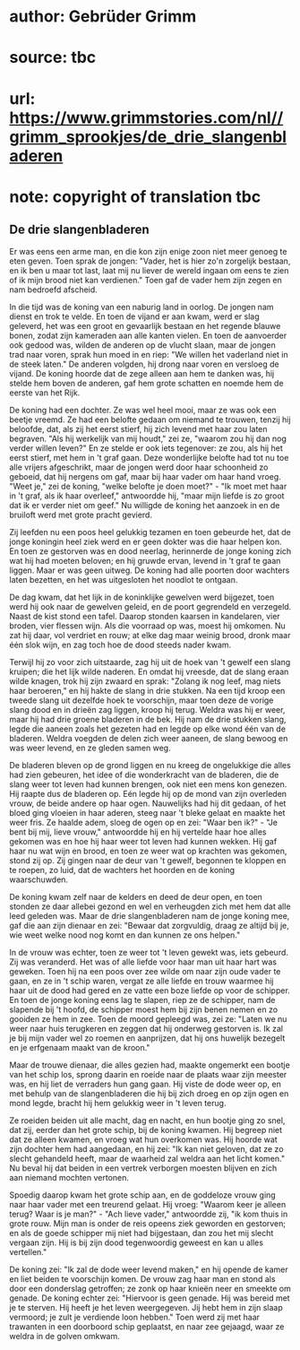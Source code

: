 # author: Gebrüder Grimm
# source: tbc
# url: https://www.grimmstories.com/nl//grimm_sprookjes/de_drie_slangenbladeren
# note: copyright of translation tbc

## De drie slangenbladeren 

Er was eens een arme man, en die kon zijn enige zoon niet meer genoeg te
eten geven. Toen sprak de jongen: "Vader, het is hier zo'n zorgelijk
bestaan, en ik ben u maar tot last, laat mij nu liever de wereld ingaan
om eens te zien of ik mijn brood niet kan verdienen." Toen gaf de vader
hem zijn zegen en nam bedroefd afscheid.

In die tijd was de koning van een naburig land in oorlog. De jongen nam
dienst en trok te velde. En toen de vijand er aan kwam, werd er slag
geleverd, het was een groot en gevaarlijk bestaan en het regende blauwe
bonen, zodat zijn kameraden aan alle kanten vielen. En toen de
aanvoerder ook gedood was, wilden de anderen op de vlucht slaan, maar de
jongen trad naar voren, sprak hun moed in en riep: "We willen het
vaderland niet in de steek laten." De anderen volgden, hij drong naar
voren en versloeg de vijand. De koning hoorde dat de zege alleen aan hem
te danken was, hij stelde hem boven de anderen, gaf hem grote schatten
en noemde hem de eerste van het Rijk.

De koning had een dochter. Ze was wel heel mooi, maar ze was ook een
beetje vreemd. Ze had een belofte gedaan om niemand te trouwen, tenzij
hij beloofde, dat, als zij het eerst stierf, hij zich levend met haar
zou laten begraven. "Als hij werkelijk van mij houdt," zei ze,
"waarom zou hij dan nog verder willen leven?" En ze stelde er ook iets
tegenover: ze zou, als hij het eerst stierf, met hem in 't graf gaan.
Deze wonderlijke belofte had tot nu toe alle vrijers afgeschrikt, maar
de jongen werd door haar schoonheid zo geboeid, dat hij nergens om gaf,
maar bij haar vader om haar hand vroeg. "Weet je," zei de koning,
"welke belofte je doen moet?" - "Ik moet met haar in 't graf, als ik
haar overleef," antwoordde hij, "maar mijn liefde is zo groot dat ik
er verder niet om geef." Nu willigde de koning het aanzoek in en de
bruiloft werd met grote pracht gevierd.

Zij leefden nu een poos heel gelukkig tezamen en toen gebeurde het, dat
de jonge koningin heel ziek werd en er geen dokter was die haar helpen
kon. En toen ze gestorven was en dood neerlag, herinnerde de jonge
koning zich wat hij had moeten beloven; en hij gruwde ervan, levend in
't graf te gaan liggen. Maar er was geen uitweg. De koning had alle
poorten door wachters laten bezetten, en het was uitgesloten het noodlot
te ontgaan.

De dag kwam, dat het lijk in de koninklijke gewelven werd bijgezet, toen
werd hij ook naar de gewelven geleid, en de poort gegrendeld en
verzegeld. Naast de kist stond een tafel. Daarop stonden kaarsen in
kandelaren, vier broden, vier flessen wijn. Als die voorraad op was,
moest hij omkomen. Nu zat hij daar, vol verdriet en rouw; at elke dag
maar weinig brood, dronk maar één slok wijn, en zag toch hoe de dood
steeds nader kwam.

Terwijl hij zo voor zich uitstaarde, zag hij uit de hoek van 't gewelf
een slang kruipen; die het lijk wilde naderen. En omdat hij vreesde, dat
de slang eraan wilde knagen, trok hij zijn zwaard en sprak: "Zolang ik
nog leef, mag niets haar beroeren," en hij hakte de slang in drie
stukken. Na een tijd kroop een tweede slang uit dezelfde hoek te
voorschijn, maar toen deze de vorige slang dood en in drieën zag liggen,
kroop hij terug. Weldra was hij er weer, maar hij had drie groene
bladeren in de bek. Hij nam de drie stukken slang, legde die aaneen
zoals het gezeten had en legde op elke wond één van de bladeren. Weldra
voegden de delen zich weer aaneen, de slang bewoog en was weer levend,
en ze gleden samen weg.

De bladeren bleven op de grond liggen en nu kreeg de ongelukkige die
alles had zien gebeuren, het idee of die wonderkracht van de bladeren,
die de slang weer tot leven had kunnen brengen, ook niet een mens kon
genezen. Hij raapte dus de bladeren op. Eén legde hij op de mond van
zijn overleden vrouw, de beide andere op haar ogen. Nauwelijks had hij
dit gedaan, of het bloed ging vloeien in haar aderen, steeg naar 't
bleke gelaat en maakte het weer fris. Ze haalde adem, sloeg de ogen op
en zei: "Waar ben ik?" - "Je bent bij mij, lieve vrouw," antwoordde
hij en hij vertelde haar hoe alles gekomen was en hoe hij haar weer tot
leven had kunnen wekken. Hij gaf haar nu wat wijn en brood, en toen ze
weer wat op krachten was gekomen, stond zij op. Zij gingen naar de deur
van 't gewelf, begonnen te kloppen en te roepen, zo luid, dat de
wachters het hoorden en de koning waarschuwden.

De koning kwam zelf naar de kelders en deed de deur open, en toen
stonden ze daar allebei gezond en wel en verheugden zich met hem dat
alle leed geleden was. Maar de drie slangenbladeren nam de jonge koning
mee, gaf die aan zijn dienaar en zei: "Bewaar dat zorgvuldig, draag ze
altijd bij je, wie weet welke nood nog komt en dan kunnen ze ons
helpen."

In de vrouw was echter, toen ze weer tot 't leven gewekt was, iets
gebeurd. Zij was veranderd. Het was of alle liefde voor haar man uit
haar hart was geweken. Toen hij na een poos over zee wilde om naar zijn
oude vader te gaan, en ze in 't schip waren, vergat ze alle liefde en
trouw waarmee hij haar uit de dood had gered en ze vatte een boze liefde
op voor de schipper. En toen de jonge koning eens lag te slapen, riep ze
de schipper, nam de slapende bij 't hoofd, de schipper moest hem bij
zijn benen nemen en zo gooiden ze hem in zee. Toen de moord gepleegd
was, zei ze: "Laten we nu weer naar huis terugkeren en zeggen dat hij
onderweg gestorven is. Ik zal je bij mijn vader wel zo roemen en
aanprijzen, dat hij ons huwelijk bezegelt en je erfgenaam maakt van de
kroon."

Maar de trouwe dienaar, die alles gezien had, maakte ongemerkt een
bootje van het schip los, sprong daarin en roeide naar de plaats waar
zijn meester was, en hij liet de verraders hun gang gaan. Hij viste de
dode weer op, en met behulp van de slangenbladeren die hij bij zich
droeg en op zijn ogen en mond legde, bracht hij hem gelukkig weer in 't
leven terug.

Ze roeiden beiden uit alle macht, dag en nacht, en hun bootje ging zo
snel, dat zij, eerder dan het grote schip, bij de koning kwamen. Hij
begreep niet dat ze alleen kwamen, en vroeg wat hun overkomen was. Hij
hoorde wat zijn dochter hem had aangedaan, en hij zei: "Ik kan niet
geloven, dat ze zo slecht gehandeld heeft, maar de waarheid zal weldra
aan het licht komen." Nu beval hij dat beiden in een vertrek verborgen
moesten blijven en zich aan niemand mochten vertonen.

Spoedig daarop kwam het grote schip aan, en de goddeloze vrouw ging naar
haar vader met een treurend gelaat. Hij vroeg: "Waarom keer je alleen
terug? Waar is je man?" - "Ach lieve vader," antwoordde zij, "ik kom
thuis in grote rouw. Mijn man is onder de reis opeens ziek geworden en
gestorven; en als de goede schipper mij niet had bijgestaan, dan zou het
mij slecht vergaan zijn. Hij is bij zijn dood tegenwoordig geweest en
kan u alles vertellen."

De koning zei: "Ik zal de dode weer levend maken," en hij opende de
kamer en liet beiden te voorschijn komen. De vrouw zag haar man en stond
als door een donderslag getroffen; ze zonk op haar knieën neer en
smeekte om genade. De koning echter zei: "Hiervoor is geen genade. Hij
was bereid met je te sterven. Hij heeft je het leven weergegeven. Jij
hebt hem in zijn slaap vermoord; je zult je verdiende loon hebben."
Toen werd zij met haar trawanten in een doorboord schip geplaatst, en
naar zee gejaagd, waar ze weldra in de golven omkwam.
